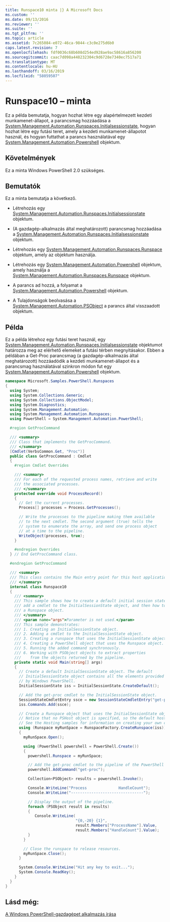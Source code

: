 ```yaml
---
title: Runspace10 minta |} A Microsoft Docs
ms.custom: ''
ms.date: 09/13/2016
ms.reviewer: ''
ms.suite: ''
ms.tgt_pltfrm: ''
ms.topic: article
ms.assetid: 7c265084-e072-46ca-9844-c3c0e275d6b0
caps.latest.revision: 7
ms.openlocfilehash: fdf0036c68b608d254ed928ae9ac58616a856200
ms.sourcegitcommit: caac7d098a448232304c9d6728e7340ec7517a71
ms.translationtype: MT
ms.contentlocale: hu-HU
ms.lasthandoff: 03/16/2019
ms.locfileid: "58059507"
---
```

# <a name="runspace10-sample"></a>Runspace10 – minta

Ez a példa bemutatja, hogyan hozhat létre egy alapértelmezett kezdeti munkamenet-állapot, a parancsmag hozzáadása a [System.Management.Automation.Runspaces.Initialsessionstate](/dotnet/api/System.Management.Automation.Runspaces.InitialSessionState), hogyan hozhat létre egy futási teret, amely a kezdeti munkamenet-állapotot használ, és hogyan futtathat a parancs használatával egy [System.Management.Automation.Powershell](/dotnet/api/system.management.automation.powershell) objektum.

## <a name="requirements"></a>Követelmények

Ez a minta Windows PowerShell 2.0 szükséges.

## <a name="demonstrates"></a>Bemutatók

Ez a minta bemutatja a következő.

- Létrehozás egy [System.Management.Automation.Runspaces.Initialsessionstate](/dotnet/api/System.Management.Automation.Runspaces.InitialSessionState) objektum.

- (A gazdagép-alkalmazás által meghatározott) parancsmag hozzáadása a [System.Management.Automation.Runspaces.Initialsessionstate](/dotnet/api/System.Management.Automation.Runspaces.InitialSessionState) objektum.

- Létrehozás egy [System.Management.Automation.Runspaces.Runspace](/dotnet/api/System.Management.Automation.Runspaces.Runspace) objektum, amely az objektum használja.

- Létrehozás egy [System.Management.Automation.Powershell](/dotnet/api/system.management.automation.powershell) objektum, amely használja a [System.Management.Automation.Runspaces.Runspace](/dotnet/api/System.Management.Automation.Runspaces.Runspace) objektum.

- A parancs ad hozzá, a folyamat a [System.Management.Automation.Powershell](/dotnet/api/system.management.automation.powershell) objektum.

- A Tulajdonságok beolvasása a [System.Management.Automation.PSObject](/dotnet/api/System.Management.Automation.PSObject) a parancs által visszaadott objektum.

## <a name="example"></a>Példa

Ez a példa létrehoz egy futási teret használ, egy [System.Management.Automation.Runspaces.Initialsessionstate](/dotnet/api/System.Management.Automation.Runspaces.InitialSessionState) objektumot határozza meg az elérhető elemeket a futási térben megnyitásakor. Ebben a példában a Get-Proc parancsmag (a gazdagép-alkalmazás által meghatározott) hozzáadódik a kezdeti munkamenet-állapot és a parancsmag használatával szinkron módon fut egy [System.Management.Automation.Powershell](/dotnet/api/system.management.automation.powershell) objektum.

```csharp
namespace Microsoft.Samples.PowerShell.Runspaces
{
  using System;
  using System.Collections.Generic;
  using System.Collections.ObjectModel;
  using System.Diagnostics;
  using System.Management.Automation;
  using System.Management.Automation.Runspaces;
  using PowerShell = System.Management.Automation.PowerShell;

  #region GetProcCommand

  /// <summary>
  /// Class that implements the GetProcCommand.
  /// </summary>
  [Cmdlet(VerbsCommon.Get, "Proc")]
  public class GetProcCommand : Cmdlet
  {
    #region Cmdlet Overrides

    /// <summary>
    /// For each of the requested process names, retrieve and write
    /// the associated processes.
    /// </summary>
    protected override void ProcessRecord()
    {
      // Get the current processes.
      Process[] processes = Process.GetProcesses();

      // Write the processes to the pipeline making them available
      // to the next cmdlet. The second argument (true) tells the
      // system to enumerate the array, and send one process object
      // at a time to the pipeline.
      WriteObject(processes, true);
    }

    #endregion Overrides
  } // End GetProcCommand class.

  #endregion GetProcCommand

  /// <summary>
  /// This class contains the Main entry point for this host application.
  /// </summary>
  internal class Runspace10
  {
    /// <summary>
    /// This sample shows how to create a default initial session state, how to add
    /// add a cmdlet to the InitialSessionState object, and then how to create
    /// a Runspace object.
    /// </summary>
    /// <param name="args">Parameter is not used.</param>
    /// This sample demonstrates:
    /// 1. Creating an InitialSessionState object.
    /// 2. Adding a cmdlet to the InitialSessionState object.
    /// 3. Creating a runspace that uses the InitialSessionState object.
    /// 4. Creating a PowerShell object that uses the Runspace object.
    /// 5. Running the added command synchronously.
    /// 6. Working with PSObject objects to extract properties
    ///    from the objects returned by the pipeline.
    private static void Main(string[] args)
    {
      // Create a default InitialSessionState object. The default
      // InitialSessionState object contains all the elements provided
      // by Windows PowerShell.
      InitialSessionState iss = InitialSessionState.CreateDefault();

      // Add the get-proc cmdlet to the InitialSessionState object.
      SessionStateCmdletEntry ssce = new SessionStateCmdletEntry("get-proc", typeof(GetProcCommand), null);
      iss.Commands.Add(ssce);

      // Create a Runspace object that uses the InitialSessionState object.
      // Notice that no PSHost object is specified, so the default host is used.
      // See the Hosting samples for information on creating your own custom host.
      using (Runspace myRunSpace = RunspaceFactory.CreateRunspace(iss))
      {
        myRunSpace.Open();

        using (PowerShell powershell = PowerShell.Create())
        {
          powershell.Runspace = myRunSpace;

          // Add the get-proc cmdlet to the pipeline of the PowerShell object.
          powershell.AddCommand("get-proc");

          Collection<PSObject> results = powershell.Invoke();

          Console.WriteLine("Process              HandleCount");
          Console.WriteLine("--------------------------------");

          // Display the output of the pipeline.
          foreach (PSObject result in results)
          {
             Console.WriteLine(
                               "{0,-20} {1}",
                               result.Members["ProcessName"].Value,
                               result.Members["HandleCount"].Value);
          }
        }

        // Close the runspace to release resources.
        myRunSpace.Close();
      }

      System.Console.WriteLine("Hit any key to exit...");
      System.Console.ReadKey();
    }
  }
}
```

## <a name="see-also"></a>Lásd még:

[A Windows PowerShell-gazdagépet alkalmazás írása](./writing-a-windows-powershell-host-application.md)
